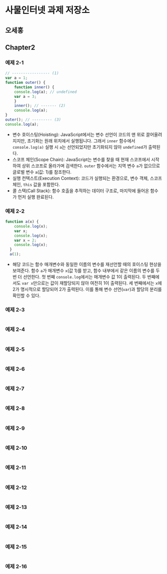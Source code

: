 # 사물인터넷 과제 저장소
## 오세홍

## Chapter2
### 예제 2-1
```javascript
// ----------------- (1)
var a = 1;
function outer() {
    function inner() {
    console.log(a); // undefined
    var a = 3;
    }
    inner(); // ------- (2)
    console.log(a);
}
outer(); // --------- (3)
console.log(a); 
```
- 변수 호이스팅(Hoisting): JavaScript에서는 변수 선언이 코드의 맨 위로 끌어올려지지만, 초기화는 원래 위치에서 실행됩니다. 그래서 `inner` 함수에서 `console.log(a)` 실행 시 `a`는 선언되었지만 초기화되지 않아 `undefined`가 출력된다.  
- 스코프 체인(Scope Chain): JavaScript는 변수를 찾을 때 현재 스코프에서 시작하여 상위 스코프로 올라가며 검색한다. `outer` 함수에서는 지역 변수 `a`가 없으므로 글로벌 변수 `a`(값: 1)를 참조한다.  
- 실행 컨텍스트(Execution Context): 코드가 실행되는 환경으로, 변수 객체, 스코프 체인, `this` 값을 포함한다.  
- 콜 스택(Call Stack): 함수 호출을 추적하는 데이터 구조로, 마지막에 들어온 함수가 먼저 실행 완료된다.


### 예제 2-2
```javascript
function a(x) {
    console.log(x);
    var x;
    console.log(x);
    var x = 2;
    console.log(x);
  }
  a(1);
```
- 해당 코드는 함수 매개변수와 동일한 이름의 변수를 재선언할 때의 호이스팅 현상을 보여준다. 함수 `a`가 매개변수 `x`(값 1)를 받고, 함수 내부에서 같은 이름의 변수를 두 번 더 선언한다. 첫 번째 `console.log`에서는 매개변수 값 1이 출력된다. 두 번째에서도 `var x`만으로는 값이 재할당되지 않아 여전히 1이 출력된다. 세 번째에서는 `x`에 2가 명시적으로 할당되어 2가 출력된다. 이를 통해 변수 선언(`var`)과 할당의 분리를 확인할 수 있다.


### 예제 2-3
```javascript

```


### 예제 2-4
```javascript

```


### 예제 2-5
```javascript

```


### 예제 2-6
```javascript

```

### 예제 2-7
```javascript

```

### 예제 2-8
```javascript

```

### 예제 2-9
```javascript

```

### 예제 2-10
```javascript

```

### 예제 2-11
```javascript

```

### 예제 2-12
```javascript

```

### 예제 2-13
```javascript

```

### 예제 2-14
```javascript

```

### 예제 2-15
```javascript

```

### 예제 2-16
```javascript

```